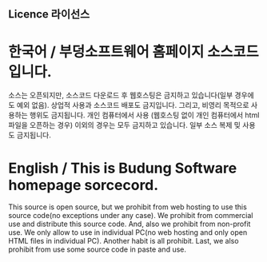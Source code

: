## Licence 라이선스 

# 한국어 / 부덩소프트웨어 홈페이지 소스코드입니다.
소스는 오픈되지만, 소스코드 다운로드 후 웹호스팅은 금지하고 있습니다(일부 경우에도 예외 없음). 상업적 사용과 소스코드 배포도 금지입니다. 그리고, 비영리 목적으로 사용하는 행위도 금지됩니다. 개인 컴퓨터에서 사용 (웹호스팅 없이 개인 컴퓨터에서 html 파일을 오픈하는 경우) 이외의 경우는 모두 금지하고 있습니다. 일부 소스 복제 밎 사용도 금지됩니다.


# English / This is Budung Software homepage sorcecord.
This source is open source, but we prohibit from web hosting to use this source code(no exceptions under any case). We prohibit from commercial use and distribute this source code. And, also we prohibit from non-profit use. We only allow to use in individual PC(no web hosting and only open HTML files in individual PC). Another habit is all prohibit. Last, we also prohibit from use some source code in paste and use.
